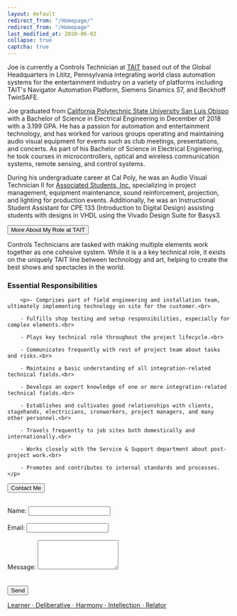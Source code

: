 ```yaml
---
layout: default
redirect_from: "/Homepage/"
redirect_from: "/Homepage"
last_modified_at: 2020-06-02
collapse: true
captcha: true
---
```


Joe is currently a Controls Technician at [TAIT](https://www.taittowers.com/) based out of the Global Headquarters in Lititz, Pennsylvania integrating world class automation systems for the entertainment industry on a variety of platforms including TAIT's Navigator Automation Platform, Siemens Sinamics S7, and Beckhoff TwinSAFE.

Joe graduated from [California Polytechnic State University San Luis Obispo](https://www.calpoly.edu/) with a Bachelor of Science in Electrical Engineering in December of 2018 with a 3.199 GPA. He has a passion for automation and entertainment technology, and has worked for various groups operating and maintaining audio visual equipment for events such as club meetings, presentations, and concerts. As part of his Bachelor of Science in Electrical Engineering, he took courses in microcontrollers, optical and wireless communication systems, remote sensing, and control systems.

During his undergraduate career at Cal Poly, he was an Audio Visual Technician II for [Associated Students, Inc.](https://www.asi.calpoly.edu/) specializing in project management, equipment maintenance, sound reinforcement, projection, and lighting for production events. Additionally, he was an Instructional Student Assistant for CPE 133 (Introduction to Digital Design) assisting students with designs in VHDL using the Vivado Design Suite for Basys3.


<div>

  <button type="button" class="collapsible">More About My Role at TAIT</button>
  
<div class="content">
    <p>Controls Technicians are tasked with making multiple elements work together as one cohesive system. While it is a a key technical role, it exists on the uniquely TAIT line between technology and art, helping to create the best shows and spectacles in the world.</p>
    <h3> Essential Responsibilities </h3>
    
        <p>- Comprises part of field engineering and installation team, ultimately implementing technology on site for the customer.<br>
         
        - Fulfills shop testing and setup responsibilities, especially for complex elements.<br>
        
        - Plays key technical role throughout the project lifecycle.<br>
        
        - Communicates frequently with rest of project team about tasks and risks.<br>
         
        - Maintains a basic understanding of all integration-related technical fields.<br>
         
        - Develops an expert knowledge of one or more integration-related technical fields.<br>
         
        - Establishes and cultivates good relationships with clients, stagehands, electricians, ironworkers, project managers, and many other personnel.<br>
         
        - Travels frequently to job sites both domestically and internationally.<br>
         
        - Works closely with the Service & Support department about post-project work.<br>
         
        - Promotes and contributes to internal standards and processes.</p>
     

    
</div>
  
</div>

<div>

  <button type="button" class="collapsible">Contact Me</button>
  
<div class="content">
    <form action="https://formspree.io/mjvadjkq" method="POST">
  <br>
  <label>
    Name:
    <input type="text" name="Name" required>
  </label>
  <br> <br>
  <label>
    Email:
    <input type="text" name="_replyto" required>
  </label>
  <br> <br>
  <label>
    Message:
    <textarea rows="4" name="message" required></textarea>
  </label>
  <br> <br>
  <div class="g-recaptcha" data-sitekey="6LeyS8IZAAAAABnd7ksIs-PlxzuPmpZzjYN99BpL"></div>
  <input type="hidden" name="_next" value="https://www.jeckstei.com/" />
  <input type="hidden" name="_subject" value="jeckstei.com Contact Form Submission" />
  <br>
  <button type="submit">Send</button>
  <br>
</form>
     

    
</div>
  
</div>

<p></p>

[Learner ⋅ Deliberative ⋅ Harmony ⋅ Intellection ⋅ Relator](./strengths_quest)

